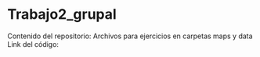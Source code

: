 # Trabajo2_grupal
Contenido del repositorio:
Archivos para ejercicios en carpetas maps y data
Link del código: 
